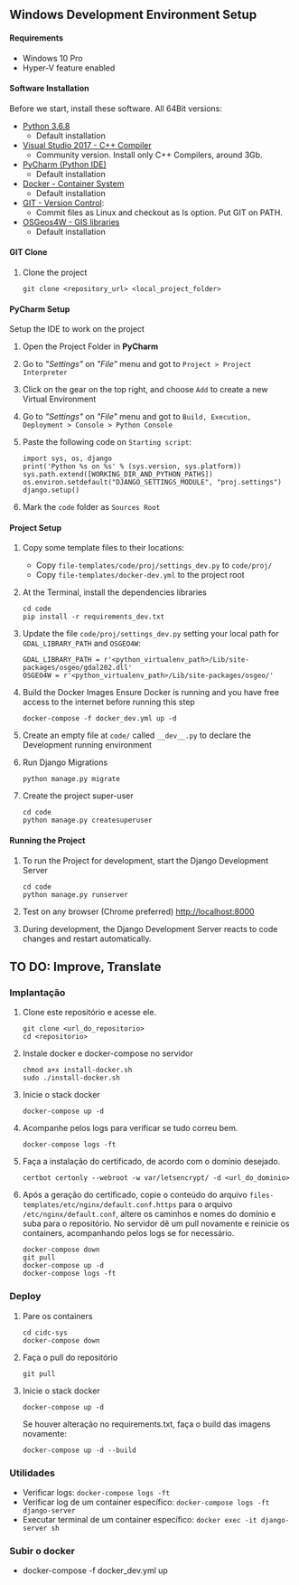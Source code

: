 ## Windows Development Environment Setup

#### Requirements

- Windows 10 Pro
- Hyper-V feature enabled

#### Software Installation

Before we start, install these software. All 64Bit versions:

- [Python 3.6.8](https://www.python.org/downloads/windows/)
    + Default installation
- [Visual Studio 2017 - C++ Compiler](https://docs.microsoft.com/pt-br/cpp/build/vscpp-step-0-installation?view=vs-2017)
    + Community version. Install only C++ Compilers, around 3Gb.
- [PyCharm (Python IDE)](https://www.jetbrains.com/pycharm/download/#section=windows)
    + Default installation
- [Docker - Container System](https://docs.docker.com/docker-for-windows/install/)
    + Default installation
- [GIT - Version Control](https://git-scm.com/download/win):
    + Commit files as Linux and checkout as Is option. Put GIT on PATH.
- [OSGeos4W - GIS libraries](https://trac.osgeo.org/osgeo4w/)
    + Default installation

#### GIT Clone
1. Clone the project
    ```
    git clone <repository_url> <local_project_folder>
    ```

#### PyCharm Setup
Setup the IDE to work on the project
    
1. Open the Project Folder in **PyCharm**

1. Go to _"Settings"_ on _"File"_ menu and got to `Project > Project Interpreter`

1. Click on the gear on the top right, and choose `Add` to create a new Virtual Environment
 
1. Go to _"Settings"_ on _"File"_ menu and got to `Build, Execution, Deployment > Console > Python Console`

1. Paste the following code on `Starting script`:
    ```
    import sys, os, django
    print('Python %s on %s' % (sys.version, sys.platform))
    sys.path.extend([WORKING_DIR_AND_PYTHON_PATHS])
    os.environ.setdefault("DJANGO_SETTINGS_MODULE", "proj.settings")
    django.setup()
    ```
    
1. Mark the `code` folder as `Sources Root`
 
#### Project Setup
1.  Copy some template files to their locations:
    - Copy `file-templates/code/proj/settings_dev.py` to `code/proj/`
    - Copy `file-templates/docker-dev.yml` to the project root
    
1. At the Terminal, install the dependencies libraries
    ```
    cd code
    pip install -r requirements_dev.txt
    ```
    
1. Update the file `code/proj/settings_dev.py` setting your local path for `GDAL_LIBRARY_PATH` and `OSGEO4W`:
    ```
    GDAL_LIBRARY_PATH = r'<python_virtualenv_path>/Lib/site-packages/osgeo/gdal202.dll'
    OSGEO4W = r'<python_virtualenv_path>/Lib/site-packages/osgeo/'
    ```
    
1. Build the Docker Images
    Ensure Docker is running and you have free access to the internet before running this step
    ```
    docker-compose -f docker_dev.yml up -d
    ```
    
1. Create an empty file at `code/` called `__dev__.py` to declare the Development running environment
    
1. Run Django Migrations
    ```
    python manage.py migrate
    ```
    
1. Create the project super-user
    ```
    cd code
    python manage.py createsuperuser
    ```
    
#### Running the Project
1. To run the Project for development, start the Django Development Server
    ```
    cd code
    python manage.py runserver
    ```

2. Test on any browser (Chrome preferred) [http://localhost:8000](http://localhost:8000)

3. During development, the Django Development Server reacts to code changes and restart automatically.

## TO DO: Improve, Translate

### Implantação
1. Clone este repositório e acesse ele.
    ```
    git clone <url_do_repositorio>
    cd <repositorio>
    ```
   
2. Instale docker e docker-compose no servidor
    ```
    chmod a+x install-docker.sh
    sudo ./install-docker.sh

3. Inicie o stack docker
    ```
    docker-compose up -d
    ```

4. Acompanhe pelos logs para verificar se tudo correu bem.
    ```
    docker-compose logs -ft
    ```

5. Faça a instalação do certificado, de acordo com o domínio desejado.
    ```
    certbot certonly --webroot -w var/letsencrypt/ -d <url_do_dominio>
    ```

6. Após a geração do certificado, copie o conteúdo do arquivo `files-templates/etc/nginx/default.conf.https` para o arquivo `/etc/nginx/default.conf`, altere os caminhos e nomes do domínio e suba para o repositório. No servidor dê um pull novamente e reinicie os containers, acompanhando pelos logs se for necessário.
    ```
    docker-compose down
    git pull
    docker-compose up -d
    docker-compose logs -ft
    ```

### Deploy
1. Pare os containers
    ```
    cd cidc-sys
    docker-compose down
    ```

1. Faça o pull do repositório
    ```     
    git pull
    ```

3. Inicie o stack docker
    ```
    docker-compose up -d
    ```
    
    Se houver alteração no requirements.txt, faça o build das imagens novamente:
    ```
    docker-compose up -d --build
    ```

### Utilidades
- Verificar logs: `docker-compose logs -ft`
- Verificar log de um container específico: `docker-compose logs -ft django-server`
- Executar terminal de um container específico: `docker exec -it django-server sh`

### Subir o docker 
- docker-compose -f docker_dev.yml up
